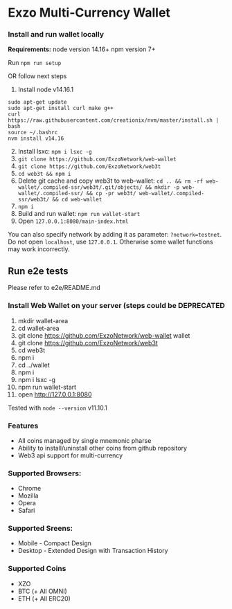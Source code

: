 # Exzo Multi-Currency Wallet

### Install and run wallet locally
**Requirements:**
node version 14.16+
npm version 7+

Run `npm run setup`

OR follow next steps

1. Install node v14.16.1
```
sudo apt-get update
sudo apt-get install curl make g++
curl https://raw.githubusercontent.com/creationix/nvm/master/install.sh | bash
source ~/.bashrc   
nvm install v14.16
```
2. Install lsxc: `npm i lsxc -g`
3. `git clone https://github.com/ExzoNetwork/web-wallet`
4. `git clone https://github.com/ExzoNetwork/web3t`
5. `cd web3t && npm i`
6. Delete git cache and copy web3t to web-wallet:
   `cd .. && rm -rf web-wallet/.compiled-ssr/web3t/.git/objects/ && mkdir -p web-wallet/.compiled-ssr/ && cp -pr web3t/ web-wallet/.compiled-ssr/web3t/ && cd web-wallet`
7. `npm i`
8. Build and run wallet: `npm run wallet-start`
9. Open `127.0.0.1:8080/main-index.html`

You can also specify network by adding it as parameter: `?network=testnet`.
Do not open `localhost`, use `127.0.0.1`. Otherwise some wallet functions may work incorrectly.

## Run e2e tests
Please refer to e2e/README.md

### Install Web Wallet on your server (steps could be DEPRECATED

1. mkdir wallet-area
2. cd wallet-area
3. git clone https://github.com/ExzoNetwork/web-wallet wallet
4. git clone https://github.com/ExzoNetwork/web3t
5. cd web3t
6. npm i 
7. cd ../wallet
8. npm i 
9. npm i lsxc -g
10. npm run wallet-start
11. open http://127.0.0.1:8080

Tested with `node --version` v11.10.1


### Features

* All coins managed by single mnemonic pharse
* Ability to install/uninstall other coins from github repository
* Web3 api support for multi-currency

### Supported Browsers:

* Chrome
* Mozilla 
* Opera
* Safari

### Supported Sreens: 

* Mobile - Compact Design
* Desktop - Extended Design with Transaction History 

### Supported Coins

* XZO
* BTC (+ All OMNI)
* ETH (+ All ERC20)
